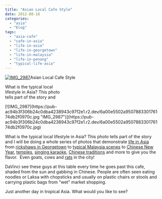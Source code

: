 ```yaml
---
title: "Asian Local Cafe Style"
date: 2012-08-18
categories: 
  - "asia"
  - "blog"
tags: 
  - "asia-cafe"
  - "cafe-in-asia"
  - "life-in-asia"
  - "life-in-georgetown"
  - "life-in-malaysia"
  - "life-in-penang"
  - "typical-life-asia"
---
```


[![IMG_2987](https://pub-ac94b3f306b24c0dba4238943c97f2e1.r2.dev/6a00e5502a950788330163069fb315970d.jpg "IMG_2987")](https://pub-ac94b3f306b24c0dba4238943c97f2e1.r2.dev/6a00e5502a950788330163069fb315970d.jpg)Asian Local Cafe Style

What is the typical local  
lifestyle in Asia? This photo  
tells part of the story and

<!--more--> [![IMG_2987](https://pub-ac94b3f306b24c0dba4238943c97f2e1.r2.dev/6a00e5502a950788330176174db2f0970c.jpg "IMG_2987")](https://pub-ac94b3f306b24c0dba4238943c97f2e1.r2.dev/6a00e5502a950788330176174db2f0970c.jpg)  
  
  
What is the typical local lifestyle in Asia? This photo tells part of the story and I will be doing a whole series of photos that demonstrate [life in Asia](http://soultravelers3new.local/2012/05/living-in-asia.html "life in Asia") from [rickshaws in Georgetown](http://soultravelers3new.local/2011/01/family-travel-asia-photo-georgetown-malaysia.html "rickshaws in Georgetown") to [typical Malaysia scenes](http://soultravelers3new.local/2012/07/typical-malaysia-local-style.html "typical Malaysia scene") to [Chinese New Year](http://soultravelers3new.local/2011/02/20-stunning-photos-chinese-new-year-georgetown-penang.html "Chinese new year"), [temples](http://www.youtube.com/watch?v=fwbU_OGfSQg "temples"), [singing karaoke](http://soultravelers3new.local/2012/07/singing-karaoke-in-asia.html "singing karaoke in Asia"), [Chinese traditions](http://soultravelers3new.local/2012/04/the-beauty-of-traditional-chinese-culture.html "Chinese traditions") and more to give you the flavor.  Even goats, cows and [rats](http://soultravelers3new.local/2012/07/big-rats-in-asia.html "rats in Asia") in the city!  
  
DaVinci see these guys at this table every time he goes past this cafe, shaded from the sun and gabbing in Chinese. People are often seen eating noodles or Laksa with chopsticks and usually on plastic chairs or stools and carrying plastic bags from "wet" market shopping.  
  
Just another day in tropical Asia. What would you like to see?
